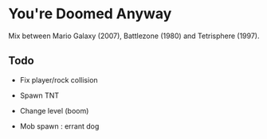 # You're Doomed Anyway

Mix between Mario Galaxy (2007), Battlezone (1980) and Tetrisphere (1997).

## Todo

* Fix player/rock collision

* Spawn TNT
* Change level (boom)

* Mob spawn : errant dog
